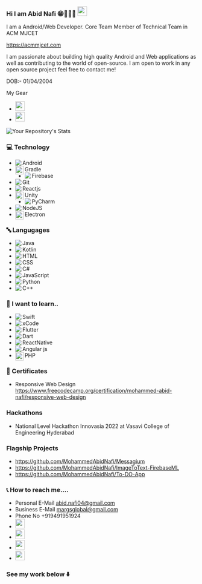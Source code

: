 ### Hi I am Abid Nafi 😁🧑🏻‍💻 <img src="https://media.giphy.com/media/hvRJCLFzcasrR4ia7z/giphy.gif" width="25px">

I am a Android/Web Developer. Core Team Member of Technical Team in ACM MJCET

https://acmmjcet.com

I am passionate about building high quality Android and Web applications as well as contributing to the world of open-source. I am open to work in any open source project feel free to contact me!

DOB:- 01/04/2004

My Gear
* <a href="https://www.linkedin.com/in/margs-global-0239b01b1/"><img src="https://img.shields.io/badge/Apple-Macbook Air M2-999999?style=for-the-badge&logo=apple&logoColor=white" height=25></a>
* <a href="https://www.linkedin.com/in/margs-global-0239b01b1/"><img src="https://img.shields.io/badge/Apple-iPad-999999?style=for-the-badge&logo=apple&logoColor=white" height=25></a>

![Your Repository's Stats](https://github-readme-stats.vercel.app/api?username=MohammedAbidNafi&show_icons=true) 


### 💻 Technology
* <img align="left" src="https://img.icons8.com/color/22/000000/android-studio--v3.png"/> Android
* <img align="left" alt="Abid | pub" width="22px" src="https://cdn.jsdelivr.net/npm/simple-icons@v3/icons/gradle.svg" /> Gradle 
* <img align="left" src="https://img.icons8.com/color/22/000000/firebase.png"/> Firebase
* <img align="left" src="https://img.icons8.com/color/22/000000/git.png"/> Git
* <img align="left" src="https://img.icons8.com/color/22/000000/react-native.png"/> Reactjs
* <img align="left" alt="Abid | pub" width="22px" src="https://cdn.jsdelivr.net/npm/simple-icons@v3/icons/unity.svg" /> Unity
* <img align="left" src="https://img.icons8.com/color/22/000000/pycharm.png"/> PyCharm
* <img align="left" src="https://img.icons8.com/color/22/000000/nodejs.png"/> NodeJS
* <img align="left" width="22px" src="https://cdn.jsdelivr.net/npm/simple-icons@v3/icons/electron.svg" /> Electron



### 🔤 Langugages
* <img align="left" src="https://img.icons8.com/color/22/000000/java-coffee-cup-logo--v2.png"/> Java
* <img align="left" src="https://img.icons8.com/color/22/000000/kotlin.png"/> Kotlin
* <img align="left" src="https://img.icons8.com/color/22/000000/html-5--v1.png"/> HTML
* <img align="left" src="https://img.icons8.com/color/22/000000/css3.png"/> CSS
* <img align="left" src="https://img.icons8.com/color/22/000000/c-sharp-logo.png"/> C#
* <img align="left" src="https://img.icons8.com/color/22/000000/javascript--v1.png"/> JavaScript
* <img align="left" src="https://img.icons8.com/color/22/000000/python--v1.png"/> Python
* <img align="left" src="https://img.icons8.com/color/22/000000/c-plus-plus-logo.png"/> C++

### 🏫 I want to learn..

* <img align="left" src="https://img.icons8.com/color/22/000000/swift.png"/> Swift
* <img align="left" src="https://img.icons8.com/color/22/000000/xcode.png"/> xCode
* <img align="left" src="https://img.icons8.com/color/22/000000/flutter.png"/> Flutter
* <img align="left" src="https://img.icons8.com/color/22/000000/dart.png"/> Dart
* <img align="left" src="https://img.icons8.com/color/22/000000/react-native.png"/> ReactNative
* <img align="left" src="https://img.icons8.com/color/22/000000/angularjs.png"/> Angular js
* <img align="left" width="22px" src="https://cdn.jsdelivr.net/npm/simple-icons@v3/icons/php.svg" /> PHP


### 📜 Certificates
* Responsive Web Design https://www.freecodecamp.org/certification/mohammed-abid-nafi/responsive-web-design

### Hackathons 
* National Level Hackathon Innovasia 2022 at Vasavi College of Engineering Hyderabad

### Flagship Projects

* https://github.com/MohammedAbidNafi/Messagium
* https://github.com/MohammedAbidNafi/ImageToText-FirebaseML
* https://github.com/MohammedAbidNafi/To-DO-App

### 📞 How to reach me....
* Personal E-Mail abid.nafi04@gmail.com
* Business E-Mail margsglobal@gmail.com
* Phone No +919491951924
* <a href="https://www.linkedin.com/in/margs-global-0239b01b1/"><img src="https://img.shields.io/badge/linkedin-%230077B5.svg?&style=for-the-badge&logo=linkedin&logoColor=white" height=25></a>
* <a href="https://www.reddit.com/user/AbidNafi"><img src="https://img.shields.io/badge/Reddit-FF4500?style=for-the-badge&logo=reddit&logoColor=white" height=25></a>
* <a href="https://stackoverflow.com/users/13620323/mohammed-abid-nafi"><img src="https://img.shields.io/badge/Stack_Overflow-FE7A16?style=for-the-badge&logo=stack-overflow&logoColor=white" height=25></a>
* <a href="https://www.instagram.com/md_abid_nafi/"><img src="https://img.shields.io/badge/Instagram-bc2a8d?style=for-the-badge&logo=instagram&logoColor=white" height=25></a>





### See my work below   ⬇️



<!--
**MohammedAbidNafi/MohammedAbidNafi** is a ✨ _special_ ✨ repository because its `README.md` (this file) appears on your GitHub profile.

Here are some ideas to get you started:

- 🔭 I’m currently working on ...
- 🌱 I’m currently learning ...
- 👯 I’m looking to collaborate on ...
- 🤔 I’m looking for help with ...
- 💬 Ask me about ...
- 📫 How to reach me: ...
- 😄 Pronouns: ...
- ⚡ Fun fact: ...
-->
